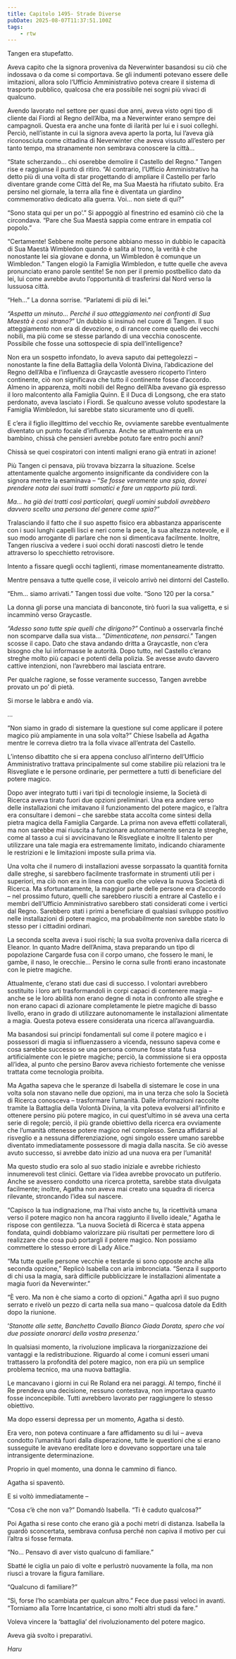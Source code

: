 ```yaml
---
title: Capitolo 1495- Strade Diverse
pubDate: 2025-08-07T11:37:51.100Z
tags:
    - rtw
---
```



Tangen era stupefatto.


Aveva capito che la signora proveniva da Neverwinter basandosi su ciò che indossava o da come si comportava. Se gli indumenti potevano essere delle imitazioni, allora solo l’Ufficio Amministrativo poteva creare il sistema di trasporto pubblico, qualcosa che era possibile nei sogni più vivaci di qualcuno.


Avendo lavorato nel settore per quasi due anni, aveva visto ogni tipo di cliente dai Fiordi al Regno dell’Alba, ma a Neverwinter erano sempre dei campagnoli. Questa era anche una fonte di ilarità per lui e i suoi colleghi. Perciò, nell’istante in cui la signora aveva aperto la porta, lui l’aveva già riconosciuta come cittadina di Neverwinter che aveva vissuto all’estero per tanto tempo, ma stranamente non sembrava conoscere la città…


“State scherzando… chi oserebbe demolire il Castello del Regno.” Tangen rise e raggiunse il punto di ritiro. “Al contrario, l’Ufficio Amministrativo ha detto più di una volta di star progettando di ampliare il Castello per farlo diventare grande come Città del Re, ma Sua Maestà ha rifiutato subito. Era persino nel giornale, la terra alla fine è diventata un giardino commemorativo dedicato alla guerra. Voi… non siete di qui?”


“Sono stata qui per un po’.” Si appoggiò al finestrino ed esaminò ciò che la circondava. “Pare che Sua Maestà sappia come entrare in empatia col popolo.”


“Certamente! Sebbene molte persone abbiano messo in dubbio le capacità di Sua Maestà Wimbledon quando è salita al trono, la verità è che nonostante lei sia giovane e donna, un Wimbledon è comunque un Wimbledon.” Tangen elogiò la Famiglia Wimbledon, e tutte quelle che aveva pronunciato erano parole sentite! Se non per il premio postbellico dato da lei, lui come avrebbe avuto l’opportunità di trasferirsi dal Nord verso la lussuosa città.


“Heh…” La donna sorrise. “Parlatemi di più di lei.”


<em>“Aspetta un minuto… Perché il suo atteggiamento nei confronti di Sua Maestà è così strano?</em>” Un dubbio si insinuò nel cuore di Tangen. Il suo atteggiamento non era di devozione, o di rancore come quello dei vecchi nobili, ma più come se stesse parlando di una vecchia conoscente. Possibile che fosse una sottospecie di spia dell’intelligence?


Non era un sospetto infondato, lo aveva saputo dai pettegolezzi – nonostante la fine della Battaglia della Volontà Divina, l’abdicazione del Regno dell’Alba e l’influenza di Graycastle avessero ricoperto l’intero continente, ciò non significava che tutto il continente fosse d’accordo. Almeno in apparenza, molti nobili del Regno dell’Alba avevano già espresso il loro malcontento alla Famiglia Quinn. E il Duca di Longsong, che era stato perdonato, aveva lasciato i Fiordi. Se qualcuno avesse voluto spodestare la Famiglia Wimbledon, lui sarebbe stato sicuramente uno di quelli.


E c’era il figlio illegittimo del vecchio Re, ovviamente sarebbe eventualmente diventato un punto focale d’influenza. Anche se attualmente era un bambino, chissà che pensieri avrebbe potuto fare entro pochi anni?


Chissà se quei cospiratori con intenti maligni erano già entrati in azione!


Più Tangen ci pensava, più trovava bizzarra la situazione. Scelse attentamente qualche argomento insignificante da condividere con la signora mentre la esaminava – “<em>Se fosse veramente una spia, dovrei prendere nota dei suoi tratti somatici e fare un rapporto più tardi</em>.


<em>Ma… ha già dei tratti così particolari, quegli uomini subdoli avrebbero davvero scelto una persona del genere come spia?”</em>


Tralasciando il fatto che il suo aspetto fisico era abbastanza appariscente con i suoi lunghi capelli lisci e neri come la pece, la sua altezza notevole, e il suo modo arrogante di parlare che non si dimenticava facilmente. Inoltre, Tangen riusciva a vedere i suoi occhi dorati nascosti dietro le tende attraverso lo specchietto retrovisore.


Intento a fissare quegli occhi taglienti, rimase momentaneamente distratto.


Mentre pensava a tutte quelle cose, il veicolo arrivò nei dintorni del Castello.


“Ehm… siamo arrivati.” Tangen tossì due volte. “Sono 120 per la corsa.”


La donna gli porse una manciata di banconote, tirò fuori la sua valigetta, e si incamminò verso Graycastle.


<em>“Adesso sono tutte spie quelli che dirigono?”</em> Continuò a osservarla finché non scomparve dalla sua vista… “<em>Dimenticatene, non pensarci</em>.” Tangen scosse il capo. Dato che stava andando dritta a Graycastle, non c’era bisogno che lui informasse le autorità. Dopo tutto, nel Castello c’erano streghe molto più capaci e potenti della polizia. Se avesse avuto davvero cattive intenzioni, non l’avrebbero mai lasciata entrare.


Per qualche ragione, se fosse veramente successo, Tangen avrebbe provato un po’ di pietà.


Si morse le labbra e andò via.


…


“Non siamo in grado di sistemare la questione sul come applicare il potere magico più ampiamente in una sola volta?” Chiese Isabella ad Agatha mentre le correva dietro tra la folla vivace all’entrata del Castello.


L’intenso dibattito che si era appena concluso all’interno dell’Ufficio Amministrativo trattava principalmente sul come stabilire più relazioni tra le Risvegliate e le persone ordinarie, per permettere a tutti di beneficiare del potere magico.


Dopo aver integrato tutti i vari tipi di tecnologie insieme, la Società di Ricerca aveva tirato fuori due opzioni preliminari. Una era andare verso delle installazioni che imitavano il funzionamento del potere magico, e l’altra era consultare i demoni – che sarebbe stata accolta come sintesi della pietra magica della Famiglia Cargarde. La prima non aveva effetti collaterali, ma non sarebbe mai riuscita a funzionare autonomamente senza le streghe, come al tasso a cui si avvicinavano le Risvegliate e inoltre Il talento per utilizzare una tale magia era estremamente limitato, indicando chiaramente le restrizioni e le limitazioni imposte sulla prima via.


Una volta che il numero di installazioni avesse sorpassato la quantità fornita dalle streghe, si sarebbero facilmente trasformate in strumenti utili per i superiori, ma ciò non era in linea con quello che voleva la nuova Società di Ricerca. Ma sfortunatamente, la maggior parte delle persone era d’accordo – nel prossimo futuro, quelli che sarebbero riusciti a entrare al Castello e i membri dell’Ufficio Amministrativo sarebbero stati considerati come i vertici dal Regno. Sarebbero stati i primi a beneficiare di qualsiasi sviluppo positivo nelle installazioni di potere magico, ma probabilmente non sarebbe stato lo stesso per i cittadini ordinari.


La seconda scelta aveva i suoi rischi; la sua svolta proveniva dalla ricerca di Eleanor. In quanto Madre dell’Anima, stava preparando un tipo di popolazione Cargarde fusa con il corpo umano, che fossero le mani, le gambe, il naso, le orecchie… Persino le corna sulle fronti erano incastonate con le pietre magiche.


Attualmente, c’erano stati due casi di successo. I volontari avrebbero sostituito i loro arti trasformandoli in corpi capaci di contenere magia – anche se le loro abilità non erano degne di nota in confronto alle streghe e non erano capaci di azionare completamente le pietre magiche di basso livello, erano in grado di utilizzare autonomamente le installazioni alimentate a magia. Questa poteva essere considerata una ricerca all’avanguardia.


Ma basandosi sui principi fondamentali sul come il potere magico e i possessori di magia si influenzassero a vicenda, nessuno sapeva come e cosa sarebbe successo se una persona comune fosse stata fusa artificialmente con le pietre magiche; perciò, la commissione si era opposta all’idea, al punto che persino Barov aveva richiesto fortemente che venisse trattata come tecnologia proibita.


Ma Agatha sapeva che le speranze di Isabella di sistemare le cose in una volta sola non stavano nelle due opzioni, ma in una terza che solo la Società di Ricerca conosceva – trasformare l’umanità. Dalle informazioni raccolte tramite la Battaglia della Volontà Divina, la vita poteva evolversi all’infinito e ottenere persino più potere magico, in cui quest’ultimo in sé aveva una certa serie di regole; perciò, il più grande obiettivo della ricerca era ovviamente che l’umanità ottenesse potere magico nel complesso. Senza affidarsi al risveglio e a nessuna differenziazione, ogni singolo essere umano sarebbe diventato immediatamente possessore di magia dalla nascita. Se ciò avesse avuto successo, si avrebbe dato inizio ad una nuova era per l’umanità!


Ma questo studio era solo al suo stadio iniziale e avrebbe richiesto innumerevoli test clinici. Gettare via l’idea avrebbe provocato un putiferio. Anche se avessero condotto una ricerca protetta, sarebbe stata divulgata facilmente; inoltre, Agatha non aveva mai creato una squadra di ricerca rilevante, stroncando l’idea sul nascere.


“Capisco la tua indignazione, ma l’hai visto anche tu, la ricettività umana verso il potere magico non ha ancora raggiunto il livello ideale,” Agatha le rispose con gentilezza. “La nuova Società di Ricerca è stata appena fondata, quindi dobbiamo valorizzare più risultati per permettere loro di realizzare che cosa può portargli il potere magico. Non possiamo commettere lo stesso errore di Lady Alice.”


“Ma tutte quelle persone vecchie e testarde si sono opposte anche alla seconda opzione,” Replicò Isabella con aria imbronciata. “Senza il supporto di chi usa la magia, sarà difficile pubblicizzare le installazioni alimentate a magia fuori da Neverwinter.”


“È vero. Ma non è che siamo a corto di opzioni.”  Agatha aprì il suo pugno serrato e rivelò un pezzo di carta nella sua mano – qualcosa datole da Edith dopo la riunione.


‘<em>Stanotte alle sette, Banchetto Cavallo Bianco Giada Dorata, spero che voi due possiate onorarci della vostra presenza.’</em>


In qualsiasi momento, la rivoluzione implicava la riorganizzazione dei vantaggi e la redistribuzione. Riguardo al come i comuni esseri umani trattassero la profondità del potere magico, non era più un semplice problema tecnico, ma una nuova battaglia.


Le mancavano i giorni in cui Re Roland era nei paraggi. Al tempo, finché il Re prendeva una decisione, nessuno contestava, non importava quanto fosse inconcepibile. Tutti avrebbero lavorato per raggiungere lo stesso obiettivo.


Ma dopo essersi depressa per un momento, Agatha si destò.


Era vero, non poteva continuare a fare affidamento su di lui – aveva condotto l’umanità fuori dalla disperazione, tutte le questioni che si erano susseguite le avevano ereditate loro e dovevano sopportare una tale intransigente determinazione.


Proprio in quel momento, una donna le cammino di fianco.


Agatha si spaventò.


E si voltò immediatamente –


“Cosa c’è che non va?” Domandò Isabella. “Ti è caduto qualcosa?”


Poi Agatha si rese conto che erano già a pochi metri di distanza. Isabella la guardò sconcertata, sembrava confusa perché non capiva il motivo per cui l’altra si fosse fermata.


“No… Pensavo di aver visto qualcuno di familiare.”


Sbatté le ciglia un paio di volte e perlustrò nuovamente la folla, ma non riuscì a trovare la figura familiare.


“Qualcuno di familiare?”


“Sì, forse l’ho scambiata per qualcun altro.” Fece due passi veloci in avanti. “Torniamo alla Torre Incantatrice, ci sono molti altri studi da fare.”


Voleva vincere la ‘battaglia’ del rivoluzionamento del potere magico.


Aveva già svolto i preparativi.


<em>Haru</em>
                                


                                



